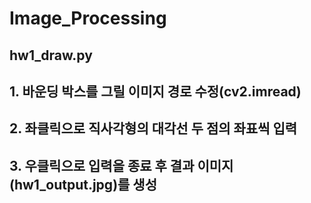 # Image_Processing

## hw1_draw.py
## 1. 바운딩 박스를 그릴 이미지 경로 수정(cv2.imread)
## 2. 좌클릭으로 직사각형의 대각선 두 점의 좌표씩 입력
## 3. 우클릭으로 입력을 종료 후 결과 이미지(hw1_output.jpg)를 생성

